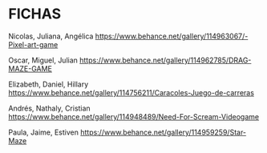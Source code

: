 # FICHAS

Nicolas, Juliana, Angélica
https://www.behance.net/gallery/114963067/-Pixel-art-game

Oscar, Miguel, Julian
https://www.behance.net/gallery/114962785/DRAG-MAZE-GAME

Elizabeth, Daniel, Hillary
https://www.behance.net/gallery/114756211/Caracoles-Juego-de-carreras

Andrés, Nathaly, Cristian
https://www.behance.net/gallery/114948489/Need-For-Scream-Videogame

Paula, Jaime, Estiven
https://www.behance.net/gallery/114959259/Star-Maze